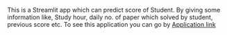 This is a Streamlit app which can predict score of Student. By giving some information like, Study hour, daily no. of paper which solved by student, previous score etc.
To see this application you can go by [Application link](https://princefirststudentapp.streamlit.app/) 
